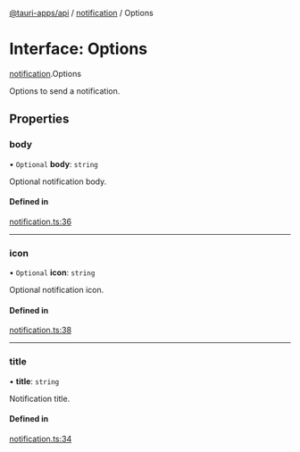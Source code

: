 [@tauri-apps/api](../index.md) / [notification](../modules/notification.md) / Options

# Interface: Options

[notification](../modules/notification.md).Options

Options to send a notification.

## Properties

### body

• `Optional` **body**: `string`

Optional notification body.

#### Defined in

[notification.ts:36](https://github.com/tauri-apps/tauri/blob/72b78f39/tooling/api/src/notification.ts#L36)

___

### icon

• `Optional` **icon**: `string`

Optional notification icon.

#### Defined in

[notification.ts:38](https://github.com/tauri-apps/tauri/blob/72b78f39/tooling/api/src/notification.ts#L38)

___

### title

• **title**: `string`

Notification title.

#### Defined in

[notification.ts:34](https://github.com/tauri-apps/tauri/blob/72b78f39/tooling/api/src/notification.ts#L34)
